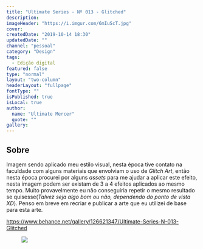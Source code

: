 ```yaml
---
title: "Ultimate Series - Nº 013 - Glitched"
description:
imageHeader: "https://i.imgur.com/6mIuScT.jpg"
cover:
createdDate: "2019-10-14 18:30"
updatedDate: ""
channel: "pessoal"
category: "Design"
tags:
  - Edição digital
featured: false
type: "normal"
layout: "two-column"
headerLayout: "fullpage"
fontType: ""
isPublished: true
isLocal: true
author:
  name: "Ultimate Mercer"
  quote: ""
gallery:
---
```


## Sobre

Imagem sendo aplicado meu estilo visual, nesta época tive contato na faculdade com alguns materiais que envolviam o uso de _Glitch Art_, então nesta época procurei por alguns _assets_ para me ajudar a aplicar este efeito, nesta imagem podem ser existam de 3 a 4 efeitos aplicados ao mesmo tempo. Muito provavelmente eu não conseguiria repetir o mesmo resultado se quisesse(_Talvez seja algo bom ou não, dependendo do ponto de vista XD_). Penso em breve em recriar e publicar a arte que eu utilizei de base para esta arte.

https://www.behance.net/gallery/126621347/Ultimate-Series-N-013-Glitched

<figure>
	<img src="https://i.imgur.com/6mIuScT.jpg" class="img-fluid mx-auto d-block">
</figure>
